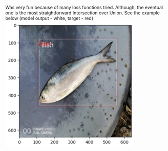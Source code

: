 Was very fun because of many loss functions tried. Although, the  eventual one
is the most straightforward Intersection over Union. 
See the example below (model output - white, target - red)
<img src="example-image.png" alt="cutie" width="400"/>
